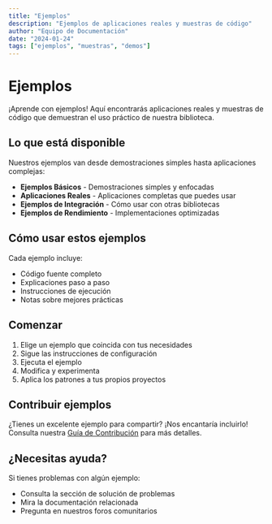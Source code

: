 ```yaml
---
title: "Ejemplos"
description: "Ejemplos de aplicaciones reales y muestras de código"
author: "Equipo de Documentación"
date: "2024-01-24"
tags: ["ejemplos", "muestras", "demos"]
---
```


# Ejemplos

¡Aprende con ejemplos! Aquí encontrarás aplicaciones reales y muestras de código que demuestran el uso práctico de nuestra biblioteca.

## Lo que está disponible

Nuestros ejemplos van desde demostraciones simples hasta aplicaciones complejas:

- **Ejemplos Básicos** - Demostraciones simples y enfocadas
- **Aplicaciones Reales** - Aplicaciones completas que puedes usar
- **Ejemplos de Integración** - Cómo usar con otras bibliotecas
- **Ejemplos de Rendimiento** - Implementaciones optimizadas

## Cómo usar estos ejemplos

Cada ejemplo incluye:
- Código fuente completo
- Explicaciones paso a paso
- Instrucciones de ejecución
- Notas sobre mejores prácticas

## Comenzar

1. Elige un ejemplo que coincida con tus necesidades
2. Sigue las instrucciones de configuración
3. Ejecuta el ejemplo
4. Modifica y experimenta
5. Aplica los patrones a tus propios proyectos

## Contribuir ejemplos

¿Tienes un excelente ejemplo para compartir? ¡Nos encantaría incluirlo! Consulta nuestra [Guía de Contribución](../contributing) para más detalles.

## ¿Necesitas ayuda?

Si tienes problemas con algún ejemplo:
- Consulta la sección de solución de problemas
- Mira la documentación relacionada
- Pregunta en nuestros foros comunitarios 